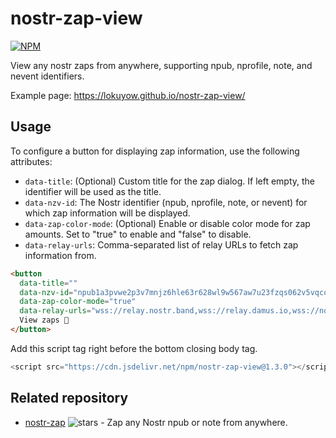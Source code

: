 # nostr-zap-view
[![NPM](https://img.shields.io/npm/v/nostr-zap-view.svg)](https://www.npmjs.com/package/nostr-zap-view)

View any nostr zaps from anywhere, supporting npub, nprofile, note, and nevent identifiers.

Example page: https://lokuyow.github.io/nostr-zap-view/

## Usage

To configure a button for displaying zap information, use the following attributes:

- `data-title`: (Optional) Custom title for the zap dialog. If left empty, the identifier will be used as the title.
- `data-nzv-id`: The Nostr identifier (npub, nprofile, note, or nevent) for which zap information will be displayed.
- `data-zap-color-mode`: (Optional) Enable or disable color mode for zap amounts. Set to "true" to enable and "false" to disable.
- `data-relay-urls`: Comma-separated list of relay URLs to fetch zap information from.

```html
<button
  data-title=""
  data-nzv-id="npub1a3pvwe2p3v7mnjz6hle63r628wl9w567aw7u23fzqs062v5vqcqqu3sgh3"
  data-zap-color-mode="true"
  data-relay-urls="wss://relay.nostr.band,wss://relay.damus.io,wss://nos.lol,wss://nostr.bitcoiner.social,wss://relay.nostr.wirednet.jp,wss://yabu.me">
  View zaps 👀
</button>
```

Add this script tag right before the bottom closing body tag.
```js
<script src="https://cdn.jsdelivr.net/npm/nostr-zap-view@1.3.0"></script>
```

## Related repository
- [nostr-zap](https://github.com/SamSamskies/nostr-zap) ![stars](https://img.shields.io/github/stars/SamSamskies/nostr-zap.svg?style=social) - Zap any Nostr npub or note from anywhere.